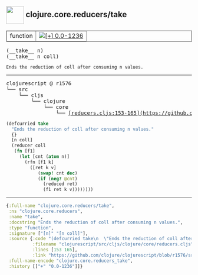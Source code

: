 ## <img width="48px" valign="middle" src="http://i.imgur.com/Hi20huC.png"> clojure.core.reducers/take

 <table border="1">
<tr>
<td>function</td>
<td><a href="https://github.com/cljsinfo/api-refs/tree/0.0-1236"><img valign="middle" alt="[+] 0.0-1236" src="https://img.shields.io/badge/+-0.0--1236-lightgrey.svg"></a> </td>
</tr>
</table>

 <samp>
(__take__ n)<br>
(__take__ n coll)<br>
</samp>

```
Ends the reduction of coll after consuming n values.
```

---

 <pre>
clojurescript @ r1576
└── src
    └── cljs
        └── clojure
            └── core
                └── <ins>[reducers.cljs:153-165](https://github.com/clojure/clojurescript/blob/r1576/src/cljs/clojure/core/reducers.cljs#L153-L165)</ins>
</pre>

```clj
(defcurried take
  "Ends the reduction of coll after consuming n values."
  {}
  [n coll]
  (reducer coll
   (fn [f1]
     (let [cnt (atom n)]
       (rfn [f1 k]
         ([ret k v]
            (swap! cnt dec)
            (if (neg? @cnt)
              (reduced ret)
              (f1 ret k v))))))))
```


---

```clj
{:full-name "clojure.core.reducers/take",
 :ns "clojure.core.reducers",
 :name "take",
 :docstring "Ends the reduction of coll after consuming n values.",
 :type "function",
 :signature ["[n]" "[n coll]"],
 :source {:code "(defcurried take\n  \"Ends the reduction of coll after consuming n values.\"\n  {}\n  [n coll]\n  (reducer coll\n   (fn [f1]\n     (let [cnt (atom n)]\n       (rfn [f1 k]\n         ([ret k v]\n            (swap! cnt dec)\n            (if (neg? @cnt)\n              (reduced ret)\n              (f1 ret k v))))))))",
          :filename "clojurescript/src/cljs/clojure/core/reducers.cljs",
          :lines [153 165],
          :link "https://github.com/clojure/clojurescript/blob/r1576/src/cljs/clojure/core/reducers.cljs#L153-L165"},
 :full-name-encode "clojure.core.reducers_take",
 :history [["+" "0.0-1236"]]}

```

